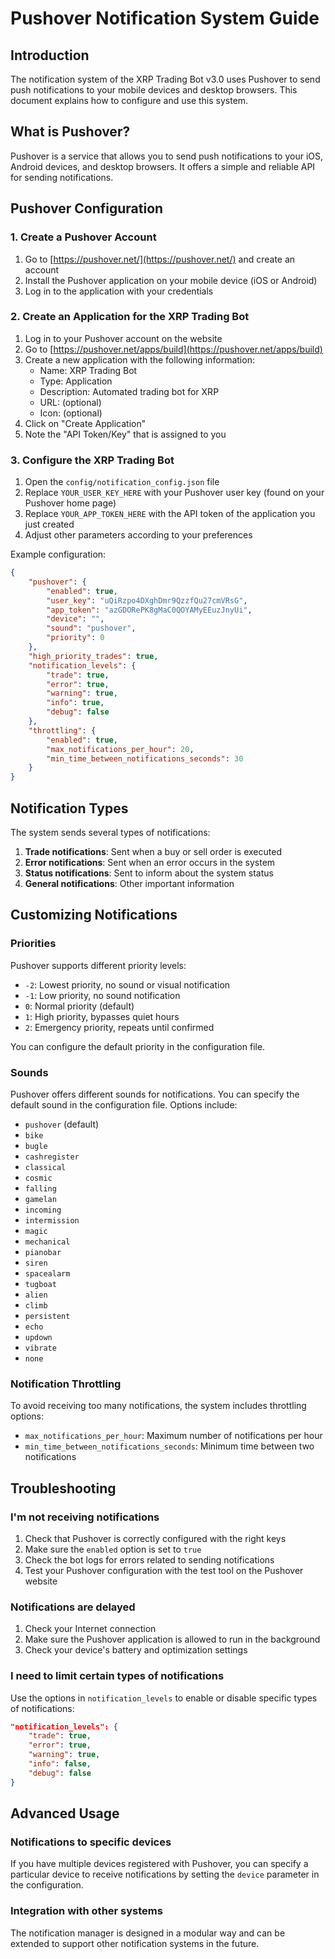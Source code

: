 # Pushover Notification System Guide

## Introduction

The notification system of the XRP Trading Bot v3.0 uses Pushover to send push notifications to your mobile devices and desktop browsers. This document explains how to configure and use this system.

## What is Pushover?

Pushover is a service that allows you to send push notifications to your iOS, Android devices, and desktop browsers. It offers a simple and reliable API for sending notifications.

## Pushover Configuration

### 1. Create a Pushover Account

1. Go to [https://pushover.net/](https://pushover.net/) and create an account
2. Install the Pushover application on your mobile device (iOS or Android)
3. Log in to the application with your credentials

### 2. Create an Application for the XRP Trading Bot

1. Log in to your Pushover account on the website
2. Go to [https://pushover.net/apps/build](https://pushover.net/apps/build)
3. Create a new application with the following information:
   - Name: XRP Trading Bot
   - Type: Application
   - Description: Automated trading bot for XRP
   - URL: (optional)
   - Icon: (optional)
4. Click on "Create Application"
5. Note the "API Token/Key" that is assigned to you

### 3. Configure the XRP Trading Bot

1. Open the `config/notification_config.json` file
2. Replace `YOUR_USER_KEY_HERE` with your Pushover user key (found on your Pushover home page)
3. Replace `YOUR_APP_TOKEN_HERE` with the API token of the application you just created
4. Adjust other parameters according to your preferences

Example configuration:
```json
{
    "pushover": {
        "enabled": true,
        "user_key": "uQiRzpo4DXghDmr9QzzfQu27cmVRsG",
        "app_token": "azGDORePK8gMaC0QOYAMyEEuzJnyUi",
        "device": "",
        "sound": "pushover",
        "priority": 0
    },
    "high_priority_trades": true,
    "notification_levels": {
        "trade": true,
        "error": true,
        "warning": true,
        "info": true,
        "debug": false
    },
    "throttling": {
        "enabled": true,
        "max_notifications_per_hour": 20,
        "min_time_between_notifications_seconds": 30
    }
}
```

## Notification Types

The system sends several types of notifications:

1. **Trade notifications**: Sent when a buy or sell order is executed
2. **Error notifications**: Sent when an error occurs in the system
3. **Status notifications**: Sent to inform about the system status
4. **General notifications**: Other important information

## Customizing Notifications

### Priorities

Pushover supports different priority levels:

- `-2`: Lowest priority, no sound or visual notification
- `-1`: Low priority, no sound notification
- `0`: Normal priority (default)
- `1`: High priority, bypasses quiet hours
- `2`: Emergency priority, repeats until confirmed

You can configure the default priority in the configuration file.

### Sounds

Pushover offers different sounds for notifications. You can specify the default sound in the configuration file. Options include:

- `pushover` (default)
- `bike`
- `bugle`
- `cashregister`
- `classical`
- `cosmic`
- `falling`
- `gamelan`
- `incoming`
- `intermission`
- `magic`
- `mechanical`
- `pianobar`
- `siren`
- `spacealarm`
- `tugboat`
- `alien`
- `climb`
- `persistent`
- `echo`
- `updown`
- `vibrate`
- `none`

### Notification Throttling

To avoid receiving too many notifications, the system includes throttling options:

- `max_notifications_per_hour`: Maximum number of notifications per hour
- `min_time_between_notifications_seconds`: Minimum time between two notifications

## Troubleshooting

### I'm not receiving notifications

1. Check that Pushover is correctly configured with the right keys
2. Make sure the `enabled` option is set to `true`
3. Check the bot logs for errors related to sending notifications
4. Test your Pushover configuration with the test tool on the Pushover website

### Notifications are delayed

1. Check your Internet connection
2. Make sure the Pushover application is allowed to run in the background
3. Check your device's battery and optimization settings

### I need to limit certain types of notifications

Use the options in `notification_levels` to enable or disable specific types of notifications:

```json
"notification_levels": {
    "trade": true,
    "error": true,
    "warning": true,
    "info": false,
    "debug": false
}
```

## Advanced Usage

### Notifications to specific devices

If you have multiple devices registered with Pushover, you can specify a particular device to receive notifications by setting the `device` parameter in the configuration.

### Integration with other systems

The notification manager is designed in a modular way and can be extended to support other notification systems in the future.

